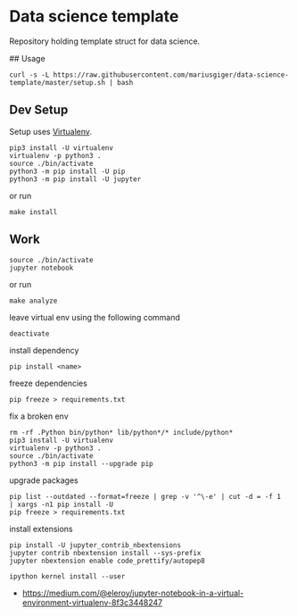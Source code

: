 # Data science template

Repository holding template struct for data science.

## Usage

```
curl -s -L https://raw.githubusercontent.com/mariusgiger/data-science-template/master/setup.sh | bash
```

## Dev Setup

Setup uses [Virtualenv](https://virtualenv.pypa.io/en/stable/).

```{.sh}
pip3 install -U virtualenv
virtualenv -p python3 .
source ./bin/activate
python3 -m pip install -U pip
python3 -m pip install -U jupyter
```

or run

```{.sh}
make install
```

## Work

```{.sh}
source ./bin/activate
jupyter notebook
```

or run

```{.sh}
make analyze
```

leave virtual env using the following command

```{.sh}
deactivate
```

install dependency

```{.sh}
pip install <name>
```

freeze dependencies

```{.sh}
pip freeze > requirements.txt
```

fix a broken env

```
rm -rf .Python bin/python* lib/python*/* include/python*
pip3 install -U virtualenv
virtualenv -p python3 .
source ./bin/activate
python3 -m pip install --upgrade pip
```

upgrade packages

```
pip list --outdated --format=freeze | grep -v '^\-e' | cut -d = -f 1  | xargs -n1 pip install -U
pip freeze > requirements.txt
```

install extensions

```
pip install -U jupyter_contrib_nbextensions
jupyter contrib nbextension install --sys-prefix
jupyter nbextension enable code_prettify/autopep8
```

```
ipython kernel install --user
```

- https://medium.com/@eleroy/jupyter-notebook-in-a-virtual-environment-virtualenv-8f3c3448247
